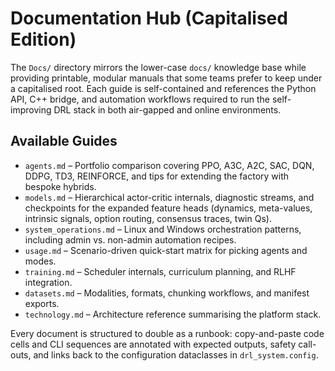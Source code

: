 # Documentation Hub (Capitalised Edition)

The `Docs/` directory mirrors the lower-case `docs/` knowledge base while
providing printable, modular manuals that some teams prefer to keep under a
capitalised root. Each guide is self-contained and references the Python API, C++
bridge, and automation workflows required to run the self-improving DRL stack in
both air-gapped and online environments.

## Available Guides

- `agents.md` – Portfolio comparison covering PPO, A3C, A2C, SAC, DQN, DDPG,
  TD3, REINFORCE, and tips for extending the factory with bespoke hybrids.
- `models.md` – Hierarchical actor-critic internals, diagnostic streams, and
  checkpoints for the expanded feature heads (dynamics, meta-values, intrinsic
  signals, option routing, consensus traces, twin Qs).
- `system_operations.md` – Linux and Windows orchestration patterns, including
  admin vs. non-admin automation recipes.
- `usage.md` – Scenario-driven quick-start matrix for picking agents and modes.
- `training.md` – Scheduler internals, curriculum planning, and RLHF integration.
- `datasets.md` – Modalities, formats, chunking workflows, and manifest exports.
- `technology.md` – Architecture reference summarising the platform stack.

Every document is structured to double as a runbook: copy-and-paste code cells
and CLI sequences are annotated with expected outputs, safety call-outs, and
links back to the configuration dataclasses in `drl_system.config`.
